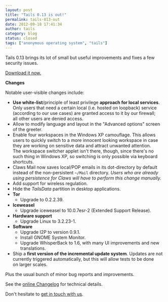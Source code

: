 ```yaml
---
layout: post
title: "Tails 0.13 is out!"
permalink: tails-013-out
date: 2012-09-18 17:41:34
author: tails
category: blog
status: closed
tags: ["anonymous operating system", "tails"]
---
```


Tails 0.13 brings its lot of small but useful improvements and fixes a few security issues.

[Download it now.](https://tails.boum.org/download/)

**Changes**

Notable user-visible changes include:

-   **Use white-list**/principle of least privilege **approach for local services**.  
     Only users that need a certain local (i.e. hosted on loopback) service  
     (according to our use cases) are granted access to it by our firewall;  
     all other users are denied access.
-   Allow to modify language and layout in the "Advanced options" screen  
     of the greeter.
-   Enable four workspaces in the Windows XP camouflage. This allows  
     users to quickly switch to a more innocent looking workspace in case  
     they are working on sensitive data and attract unwanted attention.  
     The workspace switcher applet isn't there, though, since there's no  
     such thing in Windows XP, so switching is only possible via keyboard  
     shortcuts.
-   Claws Mail now saves local/POP emails in its dot-directory by default  
     instead of the non-persistent `~/Mail` directory. *Users who are already  
     using persistence for Claws will have to perform this change manually.*
-   Add support for wireless regulation.
-   Hide the *TailsData* partition in desktop applications.
-   **Tor**
    -   Upgrade to 0.2.2.39.
-   **Iceweasel**
    -   Upgrade iceweasel to 10.0.7esr-2 (Extended Support Release).
-   **Hardware support**
    -   Upgrade Linux to 3.2.23-1.
-   **Software**
    -   Upgrade I2P to version 0.9.1.
    -   Install GNOME System Monitor.
    -   Upgrade WhisperBack to 1.6, with many UI improvements and new translations.
-   Ship a **first version of the incremental update system**. Updates are not  
     currently triggered automatically, but this will allow tests to be done  
     on larger scales.

Plus the usual bunch of minor bug reports and improvements.

See the [online Changelog](http://git.immerda.ch/?p=amnesia.git;a=blob_plain;f=debian/changelog;hb=refs/tags/0.13) for technical details.

Don't hesitate to [get in touch with us](https://tails.boum.org/support/).
